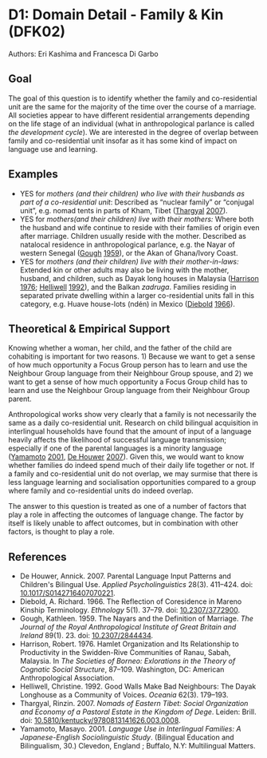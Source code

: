 # D1: Domain Detail - Family & Kin (DFK02)

Authors: Eri Kashima and Francesca Di Garbo


## Goal

The goal of this question is to identify whether the family and co-residential unit are the same for the majority of the time over the course of a marriage. All societies appear to have different residential arrangements depending on the life stage of an individual (what in anthropological parlance is called *the development cycle*). We are interested in the degree of overlap between family and co-residential unit insofar as it has some kind of impact on language use and learning.


## Examples

- YES for *mothers (and their children) who live with their husbands as part of a co-residential unit*: Described as “nuclear family” or “conjugal unit”, e.g. nomad tents in parts of Kham, Tibet ([Thargyal](#source-Thargyal2007) [2007](#source-Thargyal2007)).
- YES for *mothers(and their children) live with their mothers:* Where both the husband and wife continue to reside with their families of origin even after marriage. Children usually reside with the mother. Described as natalocal residence in anthropological parlance, e.g. the Nayar of western Senegal ([Gough](#source-Gough1959a) [1959](#source-Gough1959a)), or the Akan of Ghana/Ivory Coast.
- YES for *mothers (and their children) live with their mother-in-laws:* Extended kin or other adults may also be living with the mother, husband, and children, such as Dayak long houses in Malaysia ([Harrison](#source-Harrison1976) [1976](#source-Harrison1976); [Helliwell](#source-Helliwell1992) [1992](#source-Helliwell1992)), and the Balkan *zadruga*. Families residing in separated private dwelling within a larger co-residential units fall in this category, e.g. Huave house-lots (ndén) in Mexico ([Diebold](#source-Diebold1966) [1966](#source-Diebold1966)).

## Theoretical & Empirical Support

Knowing whether a woman, her child, and the father of the child are cohabiting is important for two reasons. 1) Because we want to get a sense of how much opportunity a Focus Group person has to learn and use the Neighbour Group language from their Neighbour Group spouse, and 2) we want to get a sense of how much opportunity a Focus Group child has to learn and use the Neighbour Group language from their Neighbour Group parent.

Anthropological works show very clearly that a family is not necessarily the same as a daily co-residential unit. Research on child bilingual acquisition in interlingual households have found that the amount of input of a language heavily affects the likelihood of successful language transmission; especially if one of the parental languages is a minority language ([Yamamoto](#source-Yamamoto2001) [2001](#source-Yamamoto2001), [De Houwer](#source-DeHouwer2007) [2007](#source-DeHouwer2007)). Given this, we would want to know whether families do indeed spend much of their daily life together or not. If a family and co-residential unit do not overlap, we may surmise that there is less language learning and socialisation opportunities compared to a group where family and co-residential units do indeed overlap.

The answer to this question is treated as one of a number of factors that play a role in affecting the outcomes of language change. The factor by itself is likely unable to affect outcomes, but in combination with other factors, is thought to play a role.

## References

- <a id="source-DeHouwer2007"> </a>De Houwer, Annick. 2007. Parental Language Input Patterns and Children's Bilingual Use. _Applied Psycholinguistics_ 28(3). 411–424. doi: [10.1017/S0142716407070221](https://doi.org/10.1017/S0142716407070221).
- <a id="source-Diebold1966"> </a>Diebold, A. Richard. 1966. The Reflection of Coresidence in Mareno Kinship Terminology. _Ethnology_ 5(1). 37–79. doi: [10.2307/3772900](https://doi.org/10.2307/3772900).
- <a id="source-Gough1959a"> </a>Gough, Kathleen. 1959. The Nayars and the Definition of Marriage. _The Journal of the Royal Anthropological Institute of Great Britain and Ireland_ 89(1). 23. doi: [10.2307/2844434](https://doi.org/10.2307/2844434).
- <a id="source-Harrison1976"> </a>Harrison, Robert. 1976. Hamlet Organization and Its Relationship to Productivity in the Swidden-Rive Communities of Ranau, Sabah, Malaysia. In _The Societies of Borneo: Exlorations in the Theory of Cognatic Social Structure_, 87–109. Washington, DC: American Anthropological Association.
- <a id="source-Helliwell1992"> </a>Helliwell, Christine. 1992. Good Walls Make Bad Neighbours: The Dayak Longhouse as a Community of Voices. _Oceania_ 62(3). 179–193.
- <a id="source-Thargyal2007"> </a>Thargyal, Rinzin. 2007. _Nomads of Eastern Tibet: Social Organization and Economy of a Pastoral Estate in the Kingdom of Dege_. Leiden: Brill. doi: [10.5810/kentucky/9780813141626.003.0008](https://doi.org/10.5810/kentucky/9780813141626.003.0008).
- <a id="source-Yamamoto2001"> </a>Yamamoto, Masayo. 2001. _Language Use in Interlingual Families: A Japanese-English Sociolinguistic Study_. (Bilingual Education and Bilingualism, 30.) Clevedon, England ; Buffalo, N.Y: Multilingual Matters.
